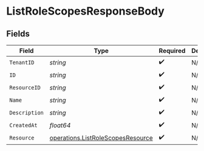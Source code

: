 # ListRoleScopesResponseBody


## Fields

| Field                                                                                  | Type                                                                                   | Required                                                                               | Description                                                                            |
| -------------------------------------------------------------------------------------- | -------------------------------------------------------------------------------------- | -------------------------------------------------------------------------------------- | -------------------------------------------------------------------------------------- |
| `TenantID`                                                                             | *string*                                                                               | :heavy_check_mark:                                                                     | N/A                                                                                    |
| `ID`                                                                                   | *string*                                                                               | :heavy_check_mark:                                                                     | N/A                                                                                    |
| `ResourceID`                                                                           | *string*                                                                               | :heavy_check_mark:                                                                     | N/A                                                                                    |
| `Name`                                                                                 | *string*                                                                               | :heavy_check_mark:                                                                     | N/A                                                                                    |
| `Description`                                                                          | *string*                                                                               | :heavy_check_mark:                                                                     | N/A                                                                                    |
| `CreatedAt`                                                                            | *float64*                                                                              | :heavy_check_mark:                                                                     | N/A                                                                                    |
| `Resource`                                                                             | [operations.ListRoleScopesResource](../../models/operations/listrolescopesresource.md) | :heavy_check_mark:                                                                     | N/A                                                                                    |